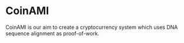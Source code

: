 CoinAMI
========

CoinAMI is our aim to create a cryptocurrency system which uses DNA sequence alignment as proof-of-work.